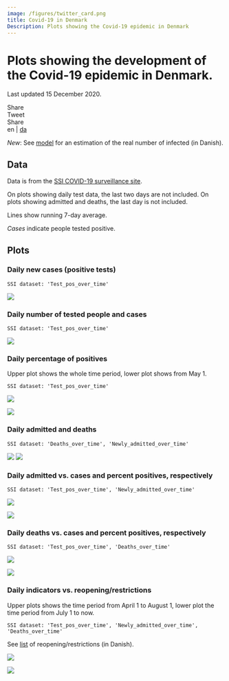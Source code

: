 ```yaml
---
image: /figures/twitter_card.png
title: Covid-19 in Denmark
Description: Plots showing the Covid-19 epidemic in Denmark
---
```


# Plots showing the development of the Covid-19 epidemic in Denmark.

Last updated 15 December 2020.

<div class="likely">
    <div class="facebook">Share</div>
    <div class="twitter">Tweet</div>
    <div class="linkedin">Share</div>
</div>

<div class = "langselector"> en | <a href="https://covid19danmark.dk">da</a> </div>

*New*: See [model](/model.md) for an estimation of the real number of infected (in Danish).

## Data

Data is from the [SSI COVID-19 surveillance site](https://www.ssi.dk/sygdomme-beredskab-og-forskning/sygdomsovervaagning/c/covid19-overvaagning).

On plots showing daily test data, the last two days are not included. On plots showing admitted and deaths, the last day is not included.

Lines show running 7-day average.

*Cases* indicate people tested positive.

## Plots

### Daily new cases (positive tests)

``SSI dataset: 'Test_pos_over_time'``

![](/figures/en_test_pos.png)

### Daily number of tested people and cases

``SSI dataset: 'Test_pos_over_time'``

![](/figures/en_tests.png)

### Daily percentage of positives
Upper plot shows the whole time period, lower plot shows from May 1.

``SSI dataset: 'Test_pos_over_time'``

![](/figures/en_pct_2.png)


![](/figures/en_pct.png)




### Daily admitted and deaths

``SSI dataset: 'Deaths_over_time', 'Newly_admitted_over_time'``

![](/figures/en_hosp.png)
![](/figures/en_deaths.png)

### Daily admitted vs. cases and percent positives, respectively

``SSI dataset: 'Test_pos_over_time', 'Newly_admitted_over_time'``

![](/figures/en_postest_admitted_barplot_2.png)

![](/figures/en_pct_admitted_barplot_2.png)


### Daily deaths vs. cases and percent positives, respectively

``SSI dataset: 'Test_pos_over_time', 'Deaths_over_time'``

![](/figures/en_postest_deaths_barplot_2.png)

![](/figures/en_pct_deaths_barplot_2.png)


### Daily indicators vs. reopening/restrictions
Upper plots shows the time period from April 1 to August 1, lower plot the time period from July 1 to now.

``SSI dataset: 'Test_pos_over_time', 'Newly_admitted_over_time', 'Deaths_over_time'``

See [list](/tiltag.md) of reopening/restrictions (in Danish).

![](/figures/en_tiltag_april.png)

![](/figures/en_tiltag_july.png)
